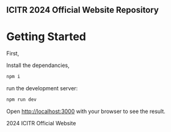 ## ICITR 2024 Official Website Repository


# Getting Started

First, 

Install the dependancies,

```bash
npm i
```

run the development server:

```bash
npm run dev
```

Open [http://localhost:3000](http://localhost:3000) with your browser to see the result.

2024 ICITR Official Website
